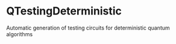 # QTestingDeterministic
Automatic generation of testing circuits for deterministic quantum algorithms
